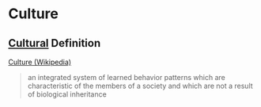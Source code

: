 # Culture

## [Cultural](./culture.md) Definition

<a href="https://en.wikipedia.org/wiki/Culture" target="_blank">Culture (Wikipedia)</a>

> an integrated system of learned behavior patterns which are characteristic of the members of a society and which are not a result of biological inheritance
